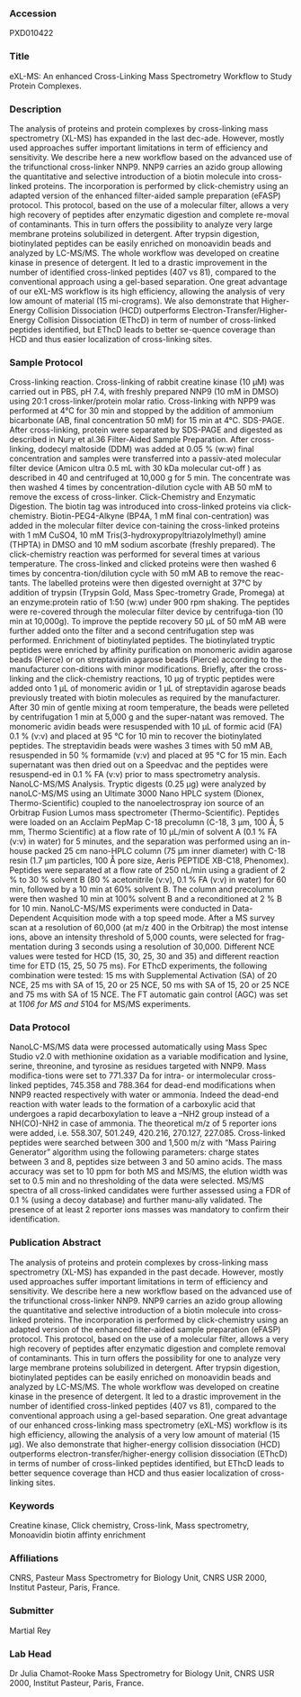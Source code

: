 ### Accession
PXD010422

### Title
eXL-MS: An enhanced Cross-Linking Mass Spectrometry Workflow to Study Protein Complexes.

### Description
The analysis of proteins and protein complexes by cross-linking mass spectrometry (XL-MS) has expanded in the last dec-ade. However, mostly used approaches suffer important limitations in term of efficiency and sensitivity. We describe here a new workflow based on the advanced use of the trifunctional cross-linker NNP9. NNP9 carries an azido group allowing the quantitative and selective introduction of a biotin molecule into cross-linked proteins. The incorporation is performed by click-chemistry using an adapted version of the enhanced filter-aided sample preparation (eFASP) protocol. This protocol, based on the use of a molecular filter, allows a very high recovery of peptides after enzymatic digestion and complete re-moval of contaminants. This in turn offers the possibility to analyze very large membrane proteins solubilized in detergent. After trypsin digestion, biotinylated peptides can be easily enriched on monoavidin beads and analyzed by LC-MS/MS. The whole workflow was developed on creatine kinase in presence of detergent. It led to a drastic improvement in the number of identified cross-linked peptides (407 vs 81), compared to the conventional approach using a gel-based separation. One great advantage of our eXL-MS workflow is its high efficiency, allowing the analysis of very low amount of material (15 mi-crograms). We also demonstrate that Higher-Energy Collision Dissociation (HCD) outperforms Electron-Transfer/Higher-Energy Collision Dissociation (EThcD) in term of number of cross-linked peptides identified, but EThcD leads to better se-quence coverage than HCD and thus easier localization of cross-linking sites.

### Sample Protocol
Cross-linking reaction. Cross-linking of rabbit creatine kinase (10 μM) was carried out in PBS, pH 7.4, with freshly prepared NNP9 (10 mM in DMSO) using 20:1 cross-linker/protein molar ratio. Cross-linking with NPP9 was performed at 4°C for 30 min and stopped by the addition of ammonium bicarbonate (AB, final concentration 50 mM) for 15 min at 4°C.  SDS-PAGE. After cross-linking, protein were separated by SDS-PAGE and digested as described in Nury et al.36 Filter-Aided Sample Preparation. After cross-linking, dodecyl maltoside (DDM) was added at 0.05 % (w:w) final concentration and samples were transferred into a passiv-ated molecular filter device (Amicon ultra 0.5 mL with 30 kDa molecular cut-off ) as described in 40 and centrifuged at 10,000 g for 5 min. The concentrate was then washed 4 times by concentration-dilution cycle with AB 50 mM to remove the excess of cross-linker. Click-Chemistry and Enzymatic Digestion. The biotin tag was introduced into cross-linked proteins via click-chemistry. Biotin-PEG4-Alkyne (BP4A, 1 mM final con-centration) was added in the molecular filter device con-taining the cross-linked proteins with 1 mM CuSO4, 10 mM Tris(3-hydroxypropyltriazolylmethyl) amine (THPTA) in DMSO and 10 mM sodium ascorbate (freshly prepared). The click-chemistry reaction was performed for several times at various temperature. The cross-linked and clicked proteins were then washed 6 times by concentra-tion/dilution cycle with 50 mM AB to remove the reac-tants. The labelled proteins were then digested overnight at 37°C by addition of trypsin (Trypsin Gold, Mass Spec-trometry Grade, Promega) at an enzyme:protein ratio of 1:50 (w:w) under 900 rpm shaking. The peptides were re-covered through the molecular filter device by centrifuga-tion (10 min at 10,000g). To improve the peptide recovery 50 µL of 50 mM AB were further added onto the filter and a second centrifugation step was performed.  Enrichment of biotinylated peptides. The biotinylated tryptic peptides were enriched by affinity purification on monomeric avidin agarose beads (Pierce) or on streptavidin agarose beads (Pierce) according to the manufacturer con-ditions with minor modifications. Briefly, after the cross-linking and the click-chemistry reactions, 10 µg of tryptic peptides were added onto 1 µL of monomeric avidin or 1 µL of streptavidin agarose beads previously treated with biotin molecules as required by the manufacturer. After 30 min of gentle mixing at room temperature, the beads were pelleted by centrifugation 1 min at 5,000 g and the super-natant was removed. The monomeric avidin beads were resuspended with 10 µL of formic acid (FA) 0.1 % (v:v) and placed at 95 °C for 10 min to recover the biotinylated peptides. The streptavidin beads were washes 3 times with 50 mM AB, resuspended in 50 % formamide (v:v) and placed at 95 °C for 15 min. Each supernatant was then dried out on a Speedvac and the peptides were resuspend-ed in 0.1 % FA (v:v) prior to mass spectrometry analysis. NanoLC-MS/MS Analysis. Tryptic digests (0.25 µg) were analyzed by nanoLC-MS/MS using an Ultimate 3000 Nano HPLC system (Dionex, Thermo-Scientific) coupled to the nanoelectrospray ion source of an Orbitrap Fusion Lumos mass spectrometer (Thermo-Scientific). Peptides were loaded on an Acclaim PepMap C-18 precolumn (C-18, 3 μm, 100 Å, 5 mm, Thermo Scientific) at a flow rate of 10 μL/min of solvent A (0.1 % FA (v:v) in water) for 5 minutes, and the separation was performed using an in-house packed 25 cm nano-HPLC column (75 μm inner diameter) with C-18 resin (1.7 μm particles, 100 Å pore size, Aeris PEPTIDE XB-C18, Phenomex). Peptides were separated at a flow rate of 250 nL/min using a gradient of 2 % to 30 % solvent B (80 % acetonitrile (v:v), 0.1 % FA (v:v) in water) for 60 min, followed by a 10 min at 60% solvent B. The column and precolumn were then washed 10 min at 100% solvent B and a reconditioned at 2 % B for 10 min. NanoLC-MS/MS experiments were conducted in Data-Dependent Acquisition mode with a top speed mode. After a MS survey scan at a resolution of 60,000 (at m/z 400 in the Orbitrap) the most intense ions, above an intensity threshold of 5,000 counts, were selected for frag-mentation during 3 seconds using a resolution of 30,000. Different NCE values were tested for HCD (15, 30, 25, 30 and 35) and different reaction time for ETD (15, 25, 50 75 ms). For EThcD experiments, the following combination were tested: 15 ms with Supplemental Activation (SA) of 20 NCE, 25 ms with SA of 15, 20 or 25 NCE, 50 ms with SA of 15, 20 or 25 NCE and 75 ms with SA of 15 NCE. The FT automatic gain control (AGC) was set at 1*106 for MS and 5*104 for MS/MS experiments.

### Data Protocol
NanoLC-MS/MS data were processed automatically using Mass Spec Studio v2.0 with methionine oxidation as a variable modification and lysine, serine, threonine, and tyrosine as residues targeted with NNP9. Mass modifica-tions were set to 771.337 Da for intra- or intermolecular cross-linked peptides, 745.358 and 788.364 for dead-end modifications when NNP9 reacted respectively with water or ammonia. Indeed the dead-end reaction with water leads to the formation of a carboxylic acid that undergoes a rapid decarboxylation to leave a –NH2 group instead of a NH(CO)-NH2 in case of ammonia. The theoretical m/z of 5 reporter ions were added, i.e. 558.307, 501.249, 420.216, 270.127, 227.085. Cross-linked peptides were searched between 300 and 1,500 m/z with “Mass Pairing Generator” algorithm using the following parameters: charge states between 3 and 8, peptides size between 3 and 50 amino acids. The mass accuracy was set to 10 ppm for both MS and MS/MS, the elution width was set to 0.5 min and no thresholding of the data were selected. MS/MS spectra of all cross-linked candidates were further assessed using a FDR of 0.1 % (using a decoy database) and further manu-ally validated. The presence of at least 2 reporter ions masses was mandatory to confirm their identification.

### Publication Abstract
The analysis of proteins and protein complexes by cross-linking mass spectrometry (XL-MS) has expanded in the past decade. However, mostly used approaches suffer important limitations in term of efficiency and sensitivity. We describe here a new workflow based on the advanced use of the trifunctional cross-linker NNP9. NNP9 carries an azido group allowing the quantitative and selective introduction of a biotin molecule into cross-linked proteins. The incorporation is performed by click-chemistry using an adapted version of the enhanced filter-aided sample preparation (eFASP) protocol. This protocol, based on the use of a molecular filter, allows a very high recovery of peptides after enzymatic digestion and complete removal of contaminants. This in turn offers the possibility for one to analyze very large membrane proteins solubilized in detergent. After trypsin digestion, biotinylated peptides can be easily enriched on monoavidin beads and analyzed by LC-MS/MS. The whole workflow was developed on creatine kinase in the presence of detergent. It led to a drastic improvement in the number of identified cross-linked peptides (407 vs 81), compared to the conventional approach using a gel-based separation. One great advantage of our enhanced cross-linking mass spectrometry (eXL-MS) workflow is its high efficiency, allowing the analysis of a very low amount of material (15 &#x3bc;g). We also demonstrate that higher-energy collision dissociation (HCD) outperforms electron-transfer/higher-energy collision dissociation (EThcD) in terms of number of cross-linked peptides identified, but EThcD leads to better sequence coverage than HCD and thus easier localization of cross-linking sites.

### Keywords
Creatine kinase, Click chemistry, Cross-link, Mass spectrometry, Monoavidin biotin affinty enrichment

### Affiliations
CNRS, Pasteur
Mass Spectrometry for Biology Unit, CNRS USR 2000, Institut Pasteur, Paris, France.

### Submitter
Martial Rey

### Lab Head
Dr Julia Chamot-Rooke
Mass Spectrometry for Biology Unit, CNRS USR 2000, Institut Pasteur, Paris, France.


